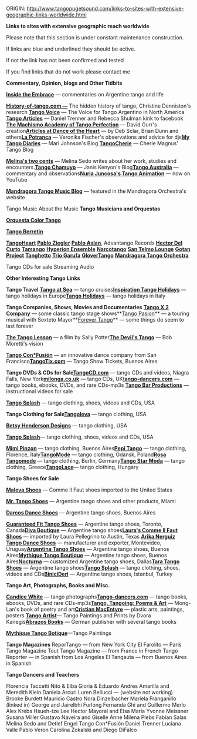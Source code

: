 ORIGIN: http://www.tangopugetsound.com/links-to-sites-with-extensive-geographic-links-worldwide.html



**Links to sites with extensive geographic reach worldwide**

Please note that this section is under constant maintenance construction.

If links are blue and underlined they should be active.

If not the link has not been confirmed and tested

If you find links that do not work please contact me



**Commentary, Opinion, blogs and Other Tidbits**



[**Inside the Embrace**](http://www.tangopugetsound.com/inside-the-embrace.html) — commentaries on Argentine tango and life

[**History-of-tango.com —**](http://www.history-of-tango.com/) The hidden history of tango, Christine Denniston's research
[**Tango Voice**](https://tangovoice.wordpress.com/) — The Voice for Tango Argentino in North America
[**Tango Articles**](http://www.danieltrenner.com/articles) — Daniel Trenner and Rebecca Shulman kink to facebook
[**The Machismo Academy of Tango Perfection**](http://www.davidgurr.ca/dg-tango/dg-tango.html) — David Gurr's creation[**Articles at Dance of the Heart**](http://www.danceoftheheart.com/DOTH%20articles.htm) — by Deb Sclar, Brian Dunn and others[**La Potranca**](http://english.la-potranca.com/) — Veronika Fischer's observations and advice for djs[**My Tango Diaries**](http://www.mytangodiaries.com/) — Mari Johnson's Blog
[**TangoCherie**](http://tangocherie.blogspot.com/) — Cherie Magnus' Tango Blog

[**Melina's two cents**](http://melinas-two-cent.blogspot.com/) — Melina Sedo writes about her work, studies and encounters.[**Tango Chamuyo**](https://jantango.wordpress.com/) — Janis Kenyon's Blog[**Tango Australia**](http://www.tangoaustralia.com.au/) — commentary and observations[**Nuria Juncosa's Tango Animation**](https://www.youtube.com/watch?v=DtABDf8XKPM) — now on YouTube

[**Mandragora Tango Music Blog**](http://www.mandragoratango.com/blog.php) — featured in the Mandragora Orchestra's website



Tango Music
About the Music
**Tango Musicians and Orquestas**

**[Orquesta Color Tango](http://colortango.com.ar/en/home/)**

**[Tango Berretin](http://www.tangoberretin.com/)**

**[TangoHeart](http://www.tangoheart.com/)**
[**Pablo Ziegler**](http://www.pabloziegler.com/)
[**Pablo Aslan**](http://www.avantango.com/), Advantango Records
[**Hector Del Curto**](http://www.hectordelcurto.com/)
[**Tamango**](http://www.tamangotango.com.ar/)
[**Hyperion Ensemble**](http://www.ensemblehyperion.com/)
[**Narcotango**](http://narcotango.com.ar/en/index.html)
[**San Telmo Lounge**](http://www.santelmolounge.com.ar/)
[**Gotan Project**](http://www.gotanproject.com/)
[**Tanghetto**](http://www.tanghetto.com/)
[**Trio Garufa**](http://www.triogarufa.com/)
[**GloverTango**](http://www.glovertango.com/)
[**Mandragora Tango Orchestra**](http://www.mandragoratango.com/)


Tango CDs for sale
Streaming Audio



**Other Interesting Tango Links**



**Tango Travel**
**[Tango at Sea](http://www.tangoatsea.com/)** — tango cruises[**Inspiration Tango Holidays**](http://inspiration-holidays.com/dancing/tango-holidays/) — tango holidays in Europe[**Tango Holidays**](http://www.tango-argentino.org/) — tango holidays in Italy



**Tango Companies, Shows, Movies and Documentaries**
**[Tango X 2 Company](http://www.tangox2.com/)** — some classic tango stage shows**[Tango Pasion](http://www.tangopasion.com/)** — a touring musical with Sexteto Mayor**[Forever Tango](http://www.forevertango.us/)** — some things do seem to last forever

[**The Tango Lesson**](http://sallypotter.com/films/the-tango-lesson/) — a film by Sally Potter[**The Devil's Tango**](http://www.thedevilstango.com/) — Bob Moretti's vision

**[Tango Con\*Fusión](http://www.tangoconfusion.com/)** — an innovative dance company from San Francisco[**TangoTix.com**](http://tangotix.com/) — Tango Show Tickets, Buenos Aires

**Tango DVDs & CDs for Sale**[**TangoCD.com**](http://www.tangocd.com/) — tango CDs and videos, Niagra Falls, New York[**milonga.co.uk**](http://www.milonga.co.uk/) — tango CDs, UK[t](http://tango-dancers.com/)[](http://tango-dancers.com/)[**ango-dancers.com**](http://tango-dancers.com/) — tango books, ebooks, DVDs, and rare CDs-mp3s
[**Tango Bar Productions**](http://www.tangobar-productions.com/) — instructional videos for sale

[**Tango Splash**](http://www.tangosplash.com/) — tango clothing, shoes, videos and CDs, USA

**Tango Clothing for Sale**[**Tangoleva**](http://www.tangoleva.com/) — tango clothing, USA

[**Betsy Henderson Designs**](http://www.betsyhendersondesigns.com/) — tango clothing, USA

**[Tango Splash](http://www.tangosplash.com/)**— tango clothing, shoes, videos and CDs, USA

[**Mimi Pinzon**](http://www.mimipinzon.com.ar/) — tango clothing, Buenos Aires[**Pepi Tango**](http://www.pepitango.it/) — tango clothing, Florence, Italy[**TangoMode**](http://www.tangomode-aga.eu/en/) — tango clothing, Gdansk, Poland[**Rosa Tangomode**](http://www.tangomode.de/) — tango clothing, Berlin, Germany[**Tango Star Moda**](http://www.tangostarmoda.blogspot.com/) — tango clothing, Greece[**TangoLace**](http://www.tangolace.com/)— tango clothing, Hungary

**Tango Shoes for Sale**

[**Maleva Shoes**](http://www.malevashoes.com/) — Comme Il Faut shoes imported to the United States

[**Mr. Tango Shoes**](http://www.mrtangoshoes.com/) — Argentine tango shoes and other products, Miami

[**Darcos Dance Shoes**](http://www.darcos.com/) — Argentine tango shoes, Buenos Aires

[**Guaranteed Fit Tango Shoes**](http://www.guaranteedfittangoshoes.com/) — Argentine tango shoes, Toronto, Canada[**Diva Boutique**](http://www.diva-boutique.com/) — Argentine tango shoes[**Laura's Comme Il Faut Shoes**](http://www.laurascommeilfautshoes.blogspot.com/) — imported by Laura Pellegrino to Austin, Texas
[**Arika Nerguiz Tango Dance Shoes**](http://www.arikanerguiz.com/main.php?Lang=en) — manufacturer and exporter, Montevideo, Uruguay[**Argentina Tango Shoes**](http://www.argentinatangoshoes.com/) — Argentine tango shoes, Buenos Aires[**Mythique Tango Boutique**](http://mythiquetangoshoes.com/) — Argentine tango shoes, Buenos Aires[**Nocturna**](http://www.nocturnatango.com/tango-shoes.htm) — customized Argentine tango shoes, Dallas[**Tara Tango Shoes**](http://www.taratangoshoes.com/) — Argentine tango shoes[**Tango Splash**](http://www.tangosplash.com/) — tango clothing, shoes, videos and CDs[**BiniciDeri**](http://binicideri.com/alisveris/) — Argentine tango shoes, Istanbul, Turkey

**Tango Art, Photographs, Books and Misc.**


[**Candice White**](http://candicewhite.com/category/tango/) — tango photographs[**Tango-dancers.com**](http://tango-dancers.com/) — tango books, ebooks, DVDs, and rare CDs-mp3s[**Tango, Tangoing: Poems & Art**](http://www.monglan.com/third_book_Milonga.htm) — Mong-Lan's book of poetry and art[**Cristian MacEntyre**](http://www.cristianmacentyre.com.ar/v2/) — plastic arts, paintings, posters
[**Tango Artist**](http://www.tangoartist.com/)— Tango Paintings and Prints by Dvora Kanegis[**Abrazos Books**](http://www.abrazosbooks.com/) — German publisher with several tango books

[**Mythique Tango Botique**](http://mythiquetangoshoes.com/)—Tango Paintings



**Tango Magazines**
ReporTango — from New York City
El Farolito — Paris Tango Magazine
Tout Tango Magazine — from France in French
Tango Reporter — in Spanish from Los Angeles
El Tangauta — from Buenos Aires in Spanish



**Tango Dancers and Teachers**

Florencia Taccetti
Nito & Elba
Gloria & Eduardo
Andres Amarilla and Meredith Klein
Daniela Arcuri
Luren Bellucci — (website not working)
Brooke Burdett
Mauricio Castro
Nora Dinzelbacher
Mariela Franganillo (linked in)
George and Jairelbhi Furlong
Fernanda Ghi and Guillermo Merlo
Alex Krebs
Hsueh-tze Lee
Hector Mayoral and Elsa Maria
Yvonne Meissner
Susana Miller
Gustavo Naveira and Giselle Anne
Milena Plebs
Fabian Salas
Melina Sedo and Detlef Engel
Tango Con\*Fusión
Daniel Trenner
Luciana Valle
Pablo Veron
Carolina Zokalski and Diego DiFalco